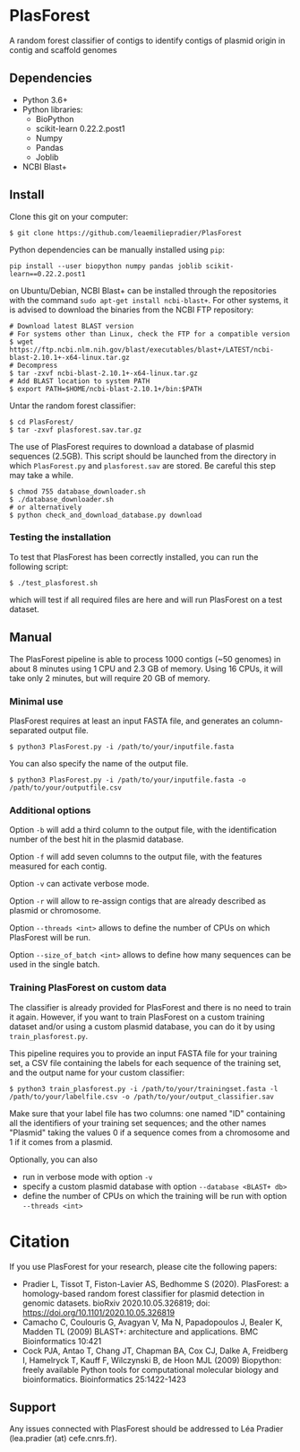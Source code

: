 # PlasForest
A random forest classifier of contigs to identify contigs of plasmid origin in contig and scaffold genomes

## Dependencies
- Python 3.6+
- Python libraries:
  - BioPython
  - scikit-learn 0.22.2.post1
  - Numpy
  - Pandas
  - Joblib
- NCBI Blast+

## Install
Clone this git on your computer:
````
$ git clone https://github.com/leaemiliepradier/PlasForest
````
Python dependencies can be manually installed using ```pip```:
````
pip install --user biopython numpy pandas joblib scikit-learn==0.22.2.post1
````
on Ubuntu/Debian, NCBI Blast+ can be installed through the repositories with the command ```sudo apt-get install ncbi-blast+```. For other systems, it is advised to download the binaries from the NCBI FTP repository:
````
# Download latest BLAST version
# For systems other than Linux, check the FTP for a compatible version
$ wget https://ftp.ncbi.nlm.nih.gov/blast/executables/blast+/LATEST/ncbi-blast-2.10.1+-x64-linux.tar.gz
# Decompress
$ tar -zxvf ncbi-blast-2.10.1+-x64-linux.tar.gz
# Add BLAST location to system PATH
$ export PATH=$HOME/ncbi-blast-2.10.1+/bin:$PATH
````

Untar the random forest classifier:
````
$ cd PlasForest/
$ tar -zxvf plasforest.sav.tar.gz
````
The use of PlasForest requires to download a database of plasmid sequences (2.5GB). This script should be launched from the directory in which ```PlasForest.py``` and ```plasforest.sav``` are stored. Be careful this step may take a while.
````
$ chmod 755 database_downloader.sh
$ ./database_downloader.sh
# or alternatively
$ python check_and_download_database.py download
````
### Testing the installation
To test that PlasForest has been correctly installed, you can run the following script:
````
$ ./test_plasforest.sh
````
which will test if all required files are here and will run PlasForest on a test dataset.

## Manual
The PlasForest pipeline is able to process 1000 contigs (~50 genomes) in about 8 minutes using 1 CPU and 2.3 GB of memory. Using 16 CPUs, it will take only 2 minutes, but will require 20 GB of memory.
### Minimal use
PlasForest requires at least an input FASTA file, and generates an column-separated output file.
````
$ python3 PlasForest.py -i /path/to/your/inputfile.fasta
````
You can also specify the name of the output file.
````
$ python3 PlasForest.py -i /path/to/your/inputfile.fasta -o /path/to/your/outputfile.csv
````

### Additional options
Option ```-b``` will add a third column to the output file, with the identification number of the best hit in the plasmid database.

Option ```-f``` will add seven columns to the output file, with the features measured for each contig.

Option ```-v``` can activate verbose mode.

Option ```-r``` will allow to re-assign contigs that are already described as plasmid or chromosome.

Option ```--threads <int>``` allows to define the number of CPUs on which PlasForest will be run.

Option ```--size_of_batch <int>``` allows to define how many sequences can be used in the single batch.

### Training PlasForest on custom data
The classifier is already provided for PlasForest and there is no need to train it again. However, if you want to train PlasForest on a custom training dataset and/or using a custom plasmid database, you can do it by using ```train_plasforest.py```.

This pipeline requires you to provide an input FASTA file for your training set, a CSV file containing the labels for each sequence of the training set, and the output name for your custom classifier:
````
$ python3 train_plasforest.py -i /path/to/your/trainingset.fasta -l /path/to/your/labelfile.csv -o /path/to/your/output_classifier.sav
````
Make sure that your label file has two columns: one named "ID" containing all the identifiers of your training set sequences; and the other names "Plasmid" taking the values 0 if a sequence comes from a chromosome and 1 if it comes from a plasmid.

Optionally, you can also
- run in verbose mode with option ```-v```
- specify a custom plasmid database with option ```--database <BLAST+ db>```
- define the number of CPUs on which the training will be run with option ```--threads <int>```

# Citation
If you use PlasForest for your research, please cite the following papers:
- Pradier L, Tissot T, Fiston-Lavier AS, Bedhomme S (2020). PlasForest: a homology-based random forest classifier for plasmid detection in genomic datasets. bioRxiv 2020.10.05.326819; doi: https://doi.org/10.1101/2020.10.05.326819
- Camacho C, Coulouris G, Avagyan V, Ma N, Papadopoulos J, Bealer K, Madden TL (2009) BLAST+: architecture and applications. BMC Bioinformatics 10:421
- Cock PJA, Antao T, Chang JT, Chapman BA, Cox CJ, Dalke A, Freidberg I, Hamelryck T, Kauff F, Wilczynski B, de Hoon MJL (2009) Biopython: freely available Python tools for computational molecular biology and bioinformatics. Bioinformatics 25:1422-1423

## Support
Any issues connected with PlasForest should be addressed to Léa Pradier (lea.pradier (at) cefe.cnrs.fr).

